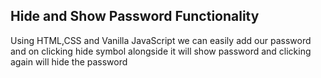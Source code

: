 ## Hide and Show Password Functionality

Using HTML,CSS and Vanilla JavaScript we can easily add our password and on clicking hide symbol alongside it will show password and clicking again will hide the password